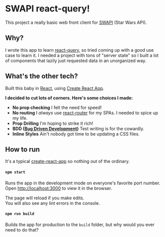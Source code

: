 # SWAPI react-query!

This project a really basic web front client for [SWAPI](https://swapi.dev/) (Star Wars API).

## Why?

I wrote this app to learn [react-query](https://react-query.tanstack.com/), so tried coming up with a good use case to learn it. I needed a project with tons of "server state" so I built a lot of components that lazily just requested data in an unorganized way.

## What's the other tech?

Built this baby in [React](https://reactjs.org/), using [Create React App](https://github.com/facebook/create-react-app).

**I decided to cut lots of corners. Here's some choices I made:**

- **No prop checking** I felt the need for speed!
- **No routing** I _always_ use [react-router](https://reactrouter.com/) for my SPAs. I needed to spice up my life.
- **Prop Drilling** I'm hoping to strike it rich!
- **BDD ([Bug Driven Development](https://haacked.com/archive/2007/09/24/bug-driven-development.aspx/))** Test writing is for the cowardly.
- **Inline Styles** Ain't nobody got time to be updating a CSS files.

## How to run

It's a typical [create-react-app](https://github.com/facebook/create-react-app) so nothing out of the ordinary.

#### `npm start`

Runs the app in the development mode on everyone's favorite port number.\
Open [http://localhost:3000](http://localhost:3000) to view it in the browser.

The page will reload if you make edits.\
You will also see any lint errors in the console.

#### `npm run build`

Builds the app for production to the `build` folder, but why would you ever need to do that?
